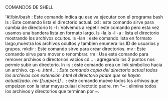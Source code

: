 COMANDOS DE SHELL

'#!/bin/bash : Este comando indica qu ese va ejecutar con el programa bash
ls : Este comando lista el directorio actual.
cd : este comando sirve para cambia de directorio
ls -l : Volvemos a repetir este comando pero esta vez usamos una bandera lista en formato largo.
ls -la,ls -l -a : lista el directorio mostrando los archivos ocultos.
ls -lan : este comando lista en formato largo,muestra los archivos ocultos y tambien enumera los ID de usuarios y grupos.
mkdir : Este comando sirve para crear directorios.
mv : Este comando sirve para mover o renombrar.
rm : Use este comando para remover archivos o directorios vacios
cd .. : agregando los 2 puntos nos permie subir un directorio.
ln -s : este comando crea un link simbolico hacia un archivo.
cp -u *.html .. : Este comando copia del directorio actual todos los archivos con extensión .html al directorio padre que se hayan actualizado.
mv [[:upper:]]* .. : este comando mueve todos los arhivos que empeizen con la letar mayusculaal directotio padre.
rm *~ : elimina todos los archivos y directorios que terminan por ~.

